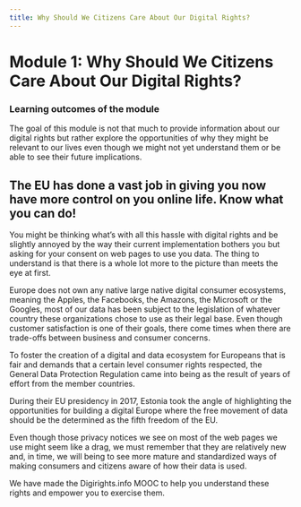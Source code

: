 ```yaml
---
title: Why Should We Citizens Care About Our Digital Rights?
---
```


# Module 1: Why Should We Citizens Care About Our Digital Rights?

### Learning outcomes of the module

The goal of this module is not that much to provide information about our digital rights but rather explore the opportunities of why they might be relevant to our lives even though we might not yet understand them or be able to see their future implications.  

## The EU has done a vast job in giving you now have more control on you online life. Know what you can do!

You might be thinking what’s with all this hassle with digital rights and be slightly annoyed by the way their current implementation bothers you but asking for your consent on web pages to use you data. The thing to understand is that there is a whole lot more to the picture than meets the eye at first.

Europe does not own any native large native digital consumer ecosystems, meaning the Apples, the Facebooks, the Amazons, the Microsoft or the Googles, most of our data has been subject to the legislation of whatever country these organizations chose to use as their legal base. Even though customer satisfaction is one of their goals, there come times when there are trade-offs between business and consumer concerns.

To foster the creation of a digital and data ecosystem for Europeans that is fair and demands that a certain level consumer rights respected, the General Data Protection Regulation came into being as the result of years of effort from the member countries. 

During their EU presidency in 2017, Estonia took the angle of highlighting the opportunities for building a digital Europe where the free movement of data should be the determined as the fifth freedom of the EU.  

Even though those privacy notices we see on most of the web pages we use might seem like a drag, we must remember that they are relatively new and, in time, we will being to see more mature and standardized ways of making consumers and citizens aware of how their data is used.

We have made the Digirights.info MOOC to help you understand these rights and empower you to exercise them.
